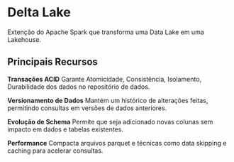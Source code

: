 # Delta Lake
Extenção do Apache Spark que transforma uma Data Lake em uma Lakehouse.
## Principais Recursos
**Transações ACID**
Garante Atomicidade, Consistência, Isolamento, Durabilidade dos dados no repositório de dados.

**Versionamento de Dados**
Mantém um histórico de alterações feitas, permitindo consultas em versões de dados anteriores.

**Evolução de Schema**
Permite que seja adicionado novas colunas sem impacto em dados e tabelas existentes.

**Performance**
Compacta arquivos parquet e técnicas como data skipping e caching para acelerar consultas.